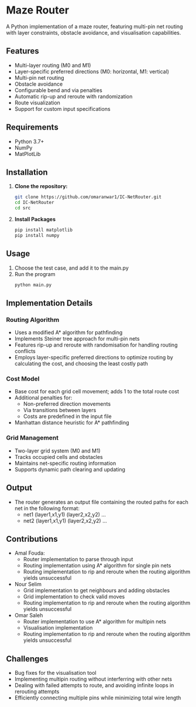 # Maze Router 

A Python implementation of a maze router, featuring multi-pin net routing with layer constraints, obstacle avoidance, and visualisation capabilities.
## Features

- Multi-layer routing (M0 and M1)
- Layer-specific preferred directions (M0: horizontal, M1: vertical)
- Multi-pin net routing 
- Obstacle avoidance
- Configurable bend and via penalties
- Automatic rip-up and reroute with randomization
- Route visualization
- Support for custom input specifications

## Requirements

- Python 3.7+
- NumPy
- MatPlotLib

## Installation

1. **Clone the repository:**
   ```bash
   git clone https://github.com/omaranwar1/IC-NetRouter.git
   cd IC-NetRouter 
   cd src
2. **Install Packages**
    ```bash
    pip install matplotlib
    pip install numpy

## Usage 
1. Choose the test case, and add it to the main.py
2. Run the program
   ```bash
   python main.py

## Implementation Details

### Routing Algorithm

- Uses a modified A* algorithm for pathfinding
- Implements Steiner tree approach for multi-pin nets
- Features rip-up and reroute with randomisation for handling routing conflicts
- Employs layer-specific preferred directions to optimize routing by calculating the cost, and choosing the least costly path 

### Cost Model

- Base cost for each grid cell movement; adds 1 to the total route cost 
- Additional penalties for:
  - Non-preferred direction movements
  - Via transitions between layers
  - Costs are predefined in the input file 
- Manhattan distance heuristic for A* pathfinding

### Grid Management

- Two-layer grid system (M0 and M1)
- Tracks occupied cells and obstacles
- Maintains net-specific routing information
- Supports dynamic path clearing and updating

## Output

- The router generates an output file containing the routed paths for each net in the following format:
  - net1 (layer1,x1,y1) (layer2,x2,y2) ...
  - net2 (layer1,x1,y1) (layer2,x2,y2) ...

## Contributions
 - Amal Fouda:
   - Router implementation to parse through input
   - Routing implementation using A* algorithm for single pin nets
   - Routing implementation to rip and reroute when the routing algorithm yields unsuccessful 
  - Nour Selim
    - Grid implementation to get neighbours and adding obstacles 
    - Grid implementation to check valid moves
    - Routing implementation to rip and reroute when the routing algorithm yields unsuccessful 
  - Omar Saleh
    - Router implementation to use A* algorithm for multipin nets 
    - Visualisation implementation
    - Routing implementation to rip and reroute when the routing algorithm yields unsuccessful 

## Challenges 
  - Bug fixes for the visualisation tool
  - Implementing multipin routing without interferring with other nets
  - Dealing with failed attempts to route, and avoiding infinite loops in rerouting attempts
  - Efficiently connecting multiple pins while minimizing total wire length
